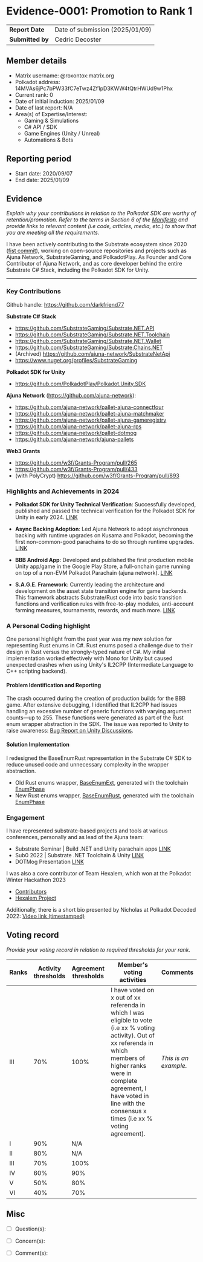 # Evidence-0001: Promotion to Rank 1

|                 |                                                                                             |
| --------------- | ------------------------------------------------------------------------------------------- |
| **Report Date** | Date of submission (2025/01/09)                                                             |
| **Submitted by**| Cedric Decoster                                                                             |


## Member details

- Matrix username: @roxontox:matrix.org
- Polkadot address: 14MVAs6jPc7bPW33fC7eTwz4Zf1pD3KWW4tQtrHWUd9w1Phx
- Current rank: 0
- Date of initial induction: 2025/01/09
- Date of last report: N/A
- Area(s) of Expertise/Interest:
  - Gaming & Simulations
  - C# API / SDK
  - Game Engines (Unity / Unreal)
  - Automations & Bots


## Reporting period

- Start date: 2020/09/07
- End date: 2025/01/09


## Evidence
*Explain why your contributions in relation to the Polkadot SDK are worthy of retention/promotion. Refer to the terms in Section 6 of the [Manifesto](https://github.com/polkadot-fellows/manifesto/blob/main/manifesto.pdf) and provide links to relevant content (i.e code, articles, media, etc.) to show that you are meeting all the requirements.*

I have been actively contributing to the Substrate ecosystem since 2020 ([fist commit](https://github.com/ajuna-network/SubstrateNetApi/commit/6783d6e9c838045548c7f0d4403e3a019cb7c5a8)), working on open-source repositories and projects such as Ajuna Network, SubstrateGaming, and PolkadotPlay. As Founder and Core Contributor of Ajuna Network, and as core developer behind the entire Substrate C# Stack, including the Polkadot SDK for Unity.

---

### Key Contributions
Github handle: https://github.com/darkfriend77

**Substrate C# Stack**
* https://github.com/SubstrateGaming/Substrate.NET.API
* https://github.com/SubstrateGaming/Substrate.NET.Toolchain
* https://github.com/SubstrateGaming/Substrate.NET.Wallet
* https://github.com/SubstrateGaming/Substrate.Chains.NET
* (Archived) https://github.com/ajuna-network/SubstrateNetApi
* https://www.nuget.org/profiles/SubstrateGaming

**Polkadot SDK for Unity**
* https://github.com/PolkadotPlay/Polkadot.Unity.SDK

**Ajuna Network** (https://github.com/ajuna-network):
* https://github.com/ajuna-network/pallet-ajuna-connectfour
* https://github.com/ajuna-network/pallet-ajuna-matchmaker
* https://github.com/ajuna-network/pallet-ajuna-gameregistry
* https://github.com/ajuna-network/pallet-ajuna-rps
* https://github.com/ajuna-network/pallet-dotmog
* https://github.com/ajuna-network/ajuna-pallets

**Web3 Grants**
* https://github.com/w3f/Grants-Program/pull/265
* https://github.com/w3f/Grants-Program/pull/433
* (with PolyCrypt) https://github.com/w3f/Grants-Program/pull/893

### Highlights and Achievements in 2024

* **Polkadot SDK for Unity Technical Verification**: Successfully developed, published and passed the technical verification for the Polkadot SDK for Unity in early 2024. [LINK](https://x.com/Polkadot/status/1768337864352284813)

* **Async Backing Adoption**: Led Ajuna Network to adopt asynchronous backing with runtime upgrades on Kusama and Polkadot, becoming the first non-common-good parachains to do so through runtime upgrades. [LINK](https://x.com/AjunaNetwork/status/1802698678173405601)

* **BBB Android App**: Developed and published the first production mobile Unity app/game in the Google Play Store, a full-onchain game running on top of a non-EVM Polkadot Parachain (ajuna network). [LINK](https://play.google.com/store/apps/details?id=io.ajuna.bbb&hl=de_CH)

* **S.A.G.E. Framework**: Currently leading the architecture and development on the asset state transition engine for game backends. This framework abstracts Substrate/Rust code into basic transition functions and verification rules with free-to-play modules, anti-account farming measures, tournaments, rewards, and much more. [LINK](https://github.com/ajuna-network/ajuna-pallets/tree/develop/sage)

### A Personal Coding highlight

One personal highlight from the past year was my new solution for representing Rust enums in C#. Rust enums posed a challenge due to their design in Rust versus the strongly-typed nature of C#. My initial implementation worked effectively with Mono for Unity but caused unexpected crashes when using Unity's IL2CPP (Intermediate Language to C++ scripting backend).

#### Problem Identification and Reporting

The crash occurred during the creation of production builds for the BBB game. After extensive debugging, I identified that IL2CPP had issues handling an excessive number of generic functions with varying argument counts—up to 255. These functions were generated as part of the Rust enum wrapper abstraction in the SDK. The issue was reported to Unity to raise awareness: [Bug Report on Unity Discussions](https://discussions.unity.com/t/il2cpp-build-crashes-after-unity-logo/932833/1).

#### Solution Implementation

I redesigned the BaseEnumRust representation in the Substrate C# SDK to reduce unused code and unnecessary complexity in the wrapper abstraction.

- Old Rust enums wrapper, [BaseEnumExt](https://github.com/SubstrateGaming/Substrate.NET.API/blob/0ad0b79f977823076271f6fa2774ad10f349ce52/Substrate.NetApi/Model/Types/Base/BaseEnumExt.cs), generated with the toolchain [EnumPhase](https://github.com/SubstrateGaming/Substrate.Chains.NET/blob/77cfb2265f8a61a3188bc81616e76b35f667ef3c/Substrate.Polkadot.NET/Substrate.Polkadot.NET.NetApiExt/NET/NetApiExt/Generated/Model/frame_system/EnumPhase.cs)
- New Rust enums wrapper, [BaseEnumRust](https://github.com/SubstrateGaming/Substrate.NET.API/commit/7fab0692b357221ce6df0d50a5282a6c49aaa6b6#diff-5751eaeced72d16c7bdbff9d40c528a1be34559e852d470c9a421d061c15b449), generated with the toolchain [EnumPhase](https://github.com/SubstrateGaming/Substrate.Chains.NET/blob/main/Substrate.Polkadot.NET/Substrate.Polkadot.NET.NetApiExt/NET/NetApiExt/Generated/Model/frame_system/EnumPhase.cs)

### Engagement

I have represented substrate-based projects and tools at various conferences, personally and as lead of the Ajuna team:

* Substrate Seminar | Build .NET and Unity parachain apps [LINK](https://www.youtube.com/watch?v=IAdvCbK0kQI)
* Sub0 2022 | Substrate .NET Toolchain & Unity [LINK](https://www.youtube.com/watch?v=1Ou8VHItvgU)
* DOTMog Presentation [LINK](https://www.youtube.com/watch?v=xPE16aMZZpc)

I was also a core contributor of Team Hexalem, which won at the Polkadot Winter Hackathon 2023
* [Contributors](https://github.com/SubstrateGaming/hackathon-2023-winter/graphs/contributors)
* [Hexalem Project](https://github.com/SubstrateGaming/hackathon-2023-winter/tree/main/projects/36-Hexalem)

Additionally, there is a short bio presented by Nicholas at Polkadot Decoded 2022:
[Video link (timestamped)](https://youtu.be/3EVoZ8aVFB0?t=172)

## Voting record
*Provide your voting record in relation to required thresholds for your rank.*

|  Ranks | Activity thresholds | Agreement thresholds | Member's voting activities | Comments |
|---|---|---|---|---|
|III|70%   |100%  |I have voted on x out of xx referenda in which I was eligible to vote (i.e xx % voting activity). Out of xx referenda in which members of higher ranks were in complete agreement, I have voted in line with the consensus x times (i.e xx % voting agreement).  |*This is an example.* |
|I  |90%   |N/A   |   |  |
|II |80%   |N/A   |   |  |
|III|70%   |100%  |   |  |
|IV |60%   |90%   |   |  |
|V  |50%   |80%   |   |  |
|VI |40%   |70%   |   |  |


## Misc

- [ ] Question(s):

- [ ] Concern(s):

- [ ] Comment(s):

